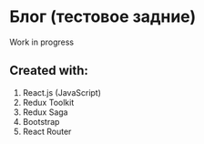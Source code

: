 # Блог (тестовое задние)

Work in progress 

## Created with: 
1. React.js (JavaScript)
2. Redux Toolkit
3. Redux Saga
4. Bootstrap 
5. React Router 
